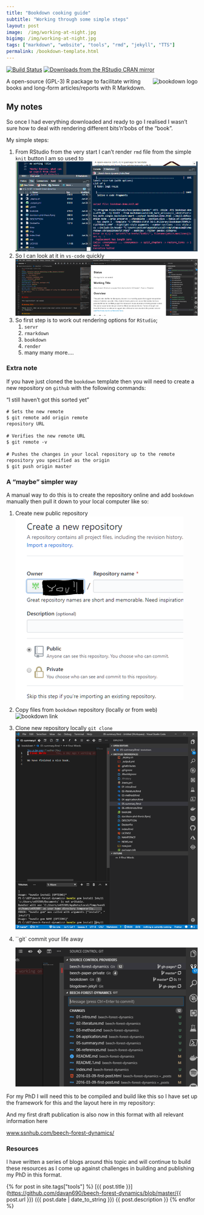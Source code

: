 ```yaml
---
title: "Bookdown cooking guide"
subtitle: "Working through some simple steps"
layout: post
image:  /img/working-at-night.jpg
bigimg: /img/working-at-night.jpg
tags: ["markdown", "website", "tools", "rmd", "jekyll", "TTS"]
permalink: /bookdown-template.html
---
```


[![Build Status](https://travis-ci.org/rstudio/bookdown.svg)](https://travis-ci.org/rstudio/bookdown)
[![Downloads from the RStudio CRAN mirror](https://cranlogs.r-pkg.org/badges/bookdown)](https://cran.r-project.org/package=bookdown)

<a href="https://bookdown.org/yihui/bookdown"><img src="https://bookdown.org/yihui/bookdown/images/logo.png" alt="bookdown logo" align="right" /></a>

A open-source (GPL-3) R package to facilitate writing books and long-form articles/reports with R Markdown.

## My notes

So once I had everything downloaded and ready to go I realised I wasn’t sure how to deal with rendering different bits’n’bobs of the “book”.

My simple steps:

1. From RStudio from the very start I can’t render `rmd` file from the simple `knit` button I am so used to![Screenshot](../img/index-issues-rstudio.png)
2. So I can look at it in `vs-code` quickly![1561348386533](../img/vs-code-rmd-file-view.png)
3. So first step is to work out rendering options for `RStudio`;
   1. `servr`
   2. `rmarkdown`
   3. `bookdown`
   4. `render`
   5. many many more....

### Extra note

If you have just cloned the `bookdown` template then you will need to create a new repository on `github` with the following commands:

“I still haven’t got this sorted yet”

```shell
# Sets the new remote
$ git remote add origin remote 
repository URL

# Verifies the new remote URL
$ git remote -v

# Pushes the changes in your local repository up to the remote repository you specified as the origin
$ git push origin master

```

### A “maybe” simpler way

A manual way to do this is to create the repository online and add `bookdown` manually then pull it down to your local computer like so:

1. Create new public repository ![1561346525125](../img/repo-example2.jpg)

2. Copy files from `bookdown` repository (locally or from web)![bookdown link](https://bookdown.org/yihui/bookdown/images/logo.png)

3. Clone new repository locally `git clone`![1561347003110](../img/bookdown-on-vs-code.png)

4. ``git` commit your life away

   ![1561347067642](../img/git-commit-image.png)

   

For my PhD I will need this to be compiled and build like this so I have set up the framework for this and the layout here in my repository:

And my first draft publication is also now in this format with all relevant information here

www.ssnhub.com/beech-forest-dynamics/

### Resources

I have written a series of blogs around this topic and will continue to build these resources as I come up against challenges in building and publishing my PhD in this format.

{% for post in site.tags["tools"] %} [{{ post.title }}](https://github.com/davan690/beech-forest-dynamics/blob/master/{{ post.url }}) ({{ post.date | date_to_string }})
{{ post.description }} {% endfor %}